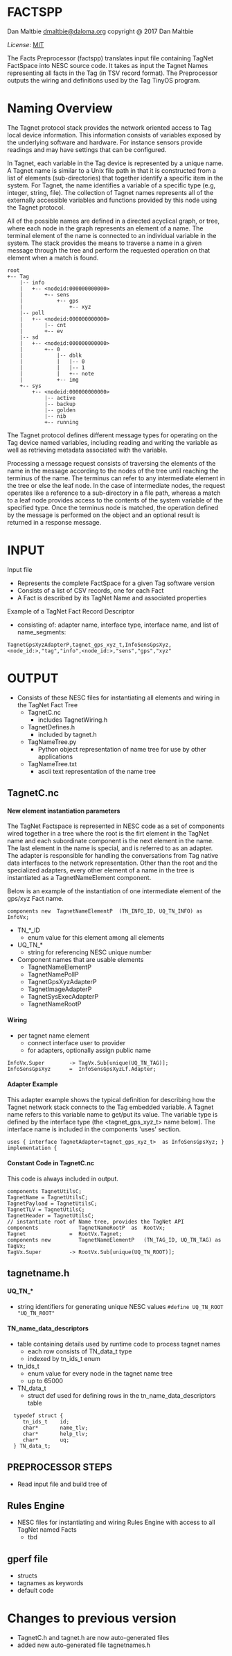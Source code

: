 FACTSPP
========

Dan Maltbie <dmaltbie@daloma.org>
copyright @ 2017 Dan Maltbie

*License*: [MIT](http://www.opensource.org/licenses/mit-license.php)

The Facts Preprocessor (factspp) translates input file containing TagNet FactSpace into NESC source code. It takes as input the Tagnet Names representing all facts in the Tag (in TSV record format). The Preprocessor outputs the wiring and definitions used by the Tag TinyOS program.

# Naming Overview

The Tagnet protocol stack provides the network oriented access
to Tag local device information. This information consists of
variables exposed by the underlying software and hardware.
For instance sensors provide readings and may have settings
that can be configured.

In Tagnet, each variable in the Tag device is represented by
a unique name. A Tagnet name is similar to a Unix file path in
that it is constructed from a list of elements (sub-directories)
that together identify a specific item in the system. For Tagnet,
the name identifies a variable of a specific type (e.g, integer,
string, file). The collection of Tagnet names represents all of
the externally accessible variables and functions provided by
this node using the Tagnet protocol.

All of the possible names are defined in a directed acyclical
graph, or tree, where each node in the graph represents an
element of a name. The terminal element of the name is connected
to an individual variable in the system. The stack provides the
means to traverse a name in a given message through the tree and
perform the requested operation on that element when a match
is found.


```
root
+-- Tag
    |-- info
    |   +-- <nodeid:000000000000>
    |       +-- sens
    |           +-- gps
    |               +-- xyz
    |-- poll
    |   +-- <nodeid:000000000000>
    |       |-- cnt
    |       +-- ev
    |-- sd
    |   +-- <nodeid:000000000000>
    |       +-- 0
    |           |-- dblk
    |           |   |-- 0
    |           |   |-- 1
    |           |   +-- note
    |           +-- img
    +-- sys
        +-- <nodeid:000000000000>
            |-- active
            |-- backup
            |-- golden
            |-- nib
            +-- running
```

The Tagnet protocol defines different message types for operating
on the Tag device named variables, including reading and writing
the variable as well as retrieving metadata associated with the
variable.

Processing a message request consists of traversing the elements
of the name in the message according to the nodes of the tree
until reaching the terminus of the name. The terminus can refer
to any intermediate element in the tree or else the leaf node. In
the case of intermediate nodes, the request operates like a
reference to a sub-directory in a file path, whereas a match
to a leaf node provides access to the contents of the system
variable of the specified type. Once the terminus node is matched,
the operation defined by the message is performed on the object
and an optional result is returned in a response message.

# INPUT
Input file
- Represents the complete FactSpace for a given Tag software version
- Consists of a list of CSV records, one for each Fact
- A Fact is described by its TagNet Name and associated properties

Example of a TagNet Fact Record Descriptor
- consisting of: adapter name, interface type, interface name, and list of name_segments:
```
TagnetGpsXyzAdapterP,tagnet_gps_xyz_t,InfoSensGpsXyz,<node_id:>,"tag","info",<node_id:>,"sens","gps","xyz"
```
# OUTPUT
- Consists of these NESC files for instantiating all elements and wiring in the TagNet Fact Tree
  - TagnetC.nc
    - includes TagnetWiring.h
  - TagnetDefines.h
    - included by tagnet.h
  - TagNameTree.py
    - Python object representation of name tree for use by other applications
  - TagNameTree.txt
    - ascii text representation of the name tree

## TagnetC.nc
#### New element instantiation parameters
The TagNet Factspace is represented in NESC code as a set of components
wired together in a tree where the root is the firt element in the TagNet
name and each subordinate component is the next element in the name. The
last element in the name is special, and is referred to as an adapter.
The adapter is responsible for handling the conversations from Tag native
data interfaces to the network representation. Other than the root and
the specialized adapters, every other element of a name in the tree is instantiated as a TagnetNameElement component.

Below is an example of the instantiation of one intermediate element of
the gps/xyz Fact name.
```
components new  TagnetNameElementP  (TN_INFO_ID, UQ_TN_INFO) as InfoVx;
```
  - TN_*_ID
    - enum value for this element among all elements
  - UQ_TN_*
    - string for referencing NESC unique number
  - Component names that are usable elements
    - TagnetNameElementP
    - TagnetNamePollP
    - TagnetGpsXyzAdapterP
    - TagnetImageAdapterP
    - TagnetSysExecAdapterP
    - TagnetNameRootP
#### Wiring
  - per tagnet name element
    - connect interface user to provider
    - for adapters, optionally assign public name
```
InfoVx.Super        -> TagVx.Sub[unique(UQ_TN_TAG)];
InfoSensGpsXyz      =  InfoSensGpsXyzLf.Adapter;
```
#### Adapter Example
This adapter example shows the typical definition for describing how
the Tagnet network stack connects to the Tag embedded variable. A Tagnet
name refers to this variable
name to get/put its value. The variable type is defined by the interface
type (the <tagnet_gps_xyz_t> name below).
The interface name is included in the components 'uses' section.
```
uses { interface TagnetAdapter<tagnet_gps_xyz_t>  as InfoSensGpsXyz; }
implementation {
```
#### Constant Code in TagnetC.nc
This code is always included in output.
```
components TagnetUtilsC;
TagnetName = TagnetUtilsC;
TagnetPayload = TagnetUtilsC;
TagnetTLV = TagnetUtilsC;
TagnetHeader = TagnetUtilsC;
// instantiate root of Name tree, provides the TagNet API
components             TagnetNameRootP  as  RootVx;
Tagnet              =  RootVx.Tagnet;
components new         TagnetNameElementP   (TN_TAG_ID, UQ_TN_TAG) as TagVx;
TagVx.Super         -> RootVx.Sub[unique(UQ_TN_ROOT)];
```
## tagnetname.h
#### UQ_TN_*
- string identifiers for generating unique NESC values
                    `#define UQ_TN_ROOT              "UQ_TN_ROOT"`
#### TN_name_data_descriptors
- table containing details used by runtime code to process tagnet names
  - each row consists of TN_data_t type
  - indexed by tn_ids_t enum
- tn_ids_t
  - enum value for every node in the tagnet name tree
  - up to 65000
- TN_data_t
  - struct def used for defining rows in the tn_name_data_descriptors table
```
  typedef struct {
     tn_ids_t    id;
     char*       name_tlv;
     char*       help_tlv;
     char*       uq;
  } TN_data_t;
```

## PREPROCESSOR STEPS
- Read input file and build tree of



## Rules Engine
- NESC files for instantiating and wiring Rules Engine with access to all TagNet named Facts
  - tbd

## gperf file
 - structs
 - tagnames as keywords
 - default code

# Changes to previous version
- TagnetC.h and tagnet.h are now auto-generated files
- added new auto-generated file tagnetnames.h
